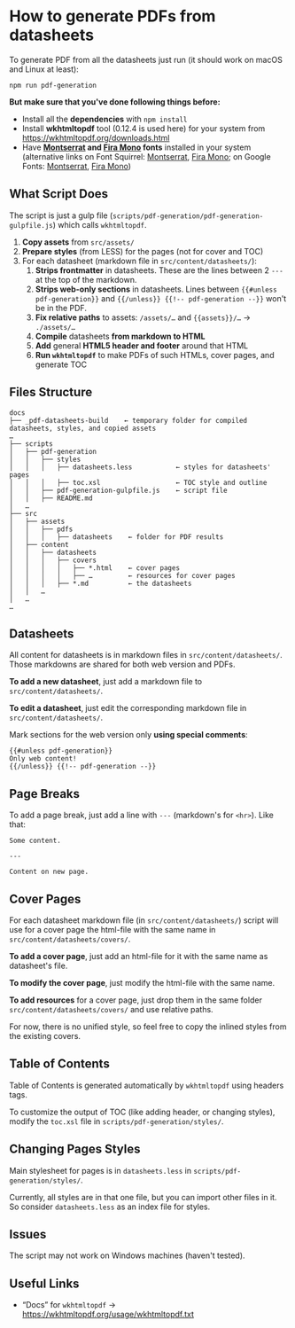 # How to generate PDFs from datasheets

To generate PDF from all the datasheets just run (it should work on macOS and Linux at least):

```
npm run pdf-generation
```

**But make sure that you've done following things before:**
- Install all the **dependencies** with `npm install`
- Install **wkhtmltopdf** tool (0.12.4 is used here) for your system from https://wkhtmltopdf.org/downloads.html
- Have **[Montserrat](https://github.com/JulietaUla/Montserrat) and [Fira Mono](https://github.com/mozilla/Fira) fonts** installed in your system (alternative links on Font Squirrel: [Montserrat](https://www.fontsquirrel.com/fonts/montserrat), [Fira Mono](https://www.fontsquirrel.com/fonts/fira-mono); on Google Fonts: [Montserrat](https://fonts.google.com/specimen/Montserrat), [Fira Mono](https://fonts.google.com/specimen/Fira+Mono))


## What Script Does

The script is just a gulp file (`scripts/pdf-generation/pdf-generation-gulpfile.js`) which calls `wkhtmltopdf`.

1. **Copy assets** from `src/assets/`
2. **Prepare styles** (from LESS) for the pages (not for cover and TOC)
3. For each datasheet (markdown file in `src/content/datasheets/`):
    1. **Strips frontmatter** in datasheets. These are the lines between 2 `---` at the top of the markdown.
    2. **Strips web-only sections** in datasheets. Lines between `{{#unless pdf-generation}}` and `{{/unless}} {{!-- pdf-generation --}}` won't be in the PDF.
    3. **Fix relative paths** to assets: `/assets/…` and `{{assets}}/…` → `./assets/…`
    4. **Compile** datasheets **from markdown to HTML**
    5. **Add** general **HTML5 header and footer** around that HTML
    6. **Run `wkhtmltopdf`** to make PDFs of such HTMLs, cover pages, and generate TOC

## Files Structure

```
docs
├── _pdf-datasheets-build    ← temporary folder for compiled datasheets, styles, and copied assets
…
├── scripts
│   ├── pdf-generation
│   │   ├── styles
│   │   │   ├── datasheets.less           ← styles for datasheets' pages
│   │   │   ├── toc.xsl                   ← TOC style and outline
│   │   ├── pdf-generation-gulpfile.js    ← script file
│   │   ├── README.md
│   …
├── src
│   ├── assets
│   │   ├── pdfs
│   │   │   ├── datasheets    ← folder for PDF results
│   ├── content
│   │   ├── datasheets
│   │   │   ├── covers
│   │   │   │   ├── *.html    ← cover pages
│   │   │   │   ├── …         ← resources for cover pages
│   │   │   ├── *.md          ← the datasheets
│   │   …
│   …
…
```

## Datasheets

All content for datasheets is in markdown files in `src/content/datasheets/`. Those markdowns are shared for both web version and PDFs.

**To add a new datasheet**, just add a markdown file to `src/content/datasheets/`.

**To edit a datasheet**, just edit the corresponding markdown file in `src/content/datasheets/`.

Mark sections for the web version only **using special comments**:

```
{{#unless pdf-generation}}
Only web content!
{{/unless}} {{!-- pdf-generation --}}
```

## Page Breaks

To add a page break, just add a line  with `---` (markdown's for `<hr>`). Like that:

```
Some content.

---

Content on new page.

```

## Cover Pages

For each datasheet markdown file (in `src/content/datasheets/`) script will use for a cover page the html-file with the same name in `src/content/datasheets/covers/`.

**To add a cover page**, just add an html-file for it with the same name as datasheet's file.

**To modify the cover page**, just modify the html-file with the same name.

**To add resources** for a cover page, just drop them in the same folder `src/content/datasheets/covers/` and use relative paths.

For now, there is no unified style, so feel free to copy the inlined styles from the existing covers.

## Table of Contents

Table of Contents is generated automatically by `wkhtmltopdf` using headers tags.

To customize the output of TOC (like adding header, or changing styles), modify the `toc.xsl` file in `scripts/pdf-generation/styles/`.

## Changing Pages Styles

Main stylesheet for pages is in `datasheets.less` in `scripts/pdf-generation/styles/`.

Currently, all styles are in that one file, but you can import other files in it. So consider `datasheets.less` as an index file for styles.

## Issues

The script may not work on Windows machines (haven't tested).

## Useful Links

- “Docs” for `wkhtmltopdf` → https://wkhtmltopdf.org/usage/wkhtmltopdf.txt
